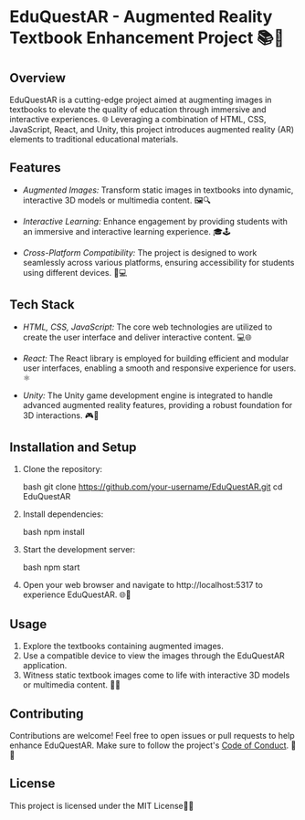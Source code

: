 # EduQuestAR - Augmented Reality Textbook Enhancement Project 📚🚀

## Overview

EduQuestAR is a cutting-edge project aimed at augmenting images in textbooks to elevate the quality of education through immersive and interactive experiences. 🌐 Leveraging a combination of HTML, CSS, JavaScript, React, and Unity, this project introduces augmented reality (AR) elements to traditional educational materials.

## Features

- *Augmented Images:* Transform static images in textbooks into dynamic, interactive 3D models or multimedia content. 🖼🔍

- *Interactive Learning:* Enhance engagement by providing students with an immersive and interactive learning experience. 🎓🕹

- *Cross-Platform Compatibility:* The project is designed to work seamlessly across various platforms, ensuring accessibility for students using different devices. 📱💻

## Tech Stack

- *HTML, CSS, JavaScript:* The core web technologies are utilized to create the user interface and deliver interactive content. 💻🌐

- *React:* The React library is employed for building efficient and modular user interfaces, enabling a smooth and responsive experience for users. ⚛

- *Unity:* The Unity game development engine is integrated to handle advanced augmented reality features, providing a robust foundation for 3D interactions. 🎮🚀

## Installation and Setup

1. Clone the repository:

   bash
   git clone https://github.com/your-username/EduQuestAR.git
   cd EduQuestAR
   

2. Install dependencies:

   bash
   npm install
   

3. Start the development server:

   bash
   npm start
   

4. Open your web browser and navigate to http://localhost:5317 to experience EduQuestAR. 🌐🚀

## Usage

1. Explore the textbooks containing augmented images.
2. Use a compatible device to view the images through the EduQuestAR application.
3. Witness static textbook images come to life with interactive 3D models or multimedia content. 📖🔮

## Contributing

Contributions are welcome! Feel free to open issues or pull requests to help enhance EduQuestAR. Make sure to follow the project's [Code of Conduct](CODE_OF_CONDUCT.md). 🤝🌟

## License

This project is licensed under the MIT License📄📝
